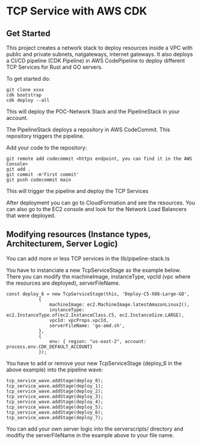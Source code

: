 # TCP Service with AWS CDK

## Get Started
This project creates a network stack to deploy resources inside a VPC with public and private subnets, natgateways, internet gateways.
It also deploys a CI/CD pipeline (CDK Pipeline) in AWS CodePipeline to deploy different TCP Services for Rust and GO servers.

To get started do:

```
git clone xxxx
cdk bootstrap
cdk deploy --all
```
This will deploy the POC-Network Stack and the PipelineStack in your account.

The PipelineStack deploys a repository in AWS CodeCommit. This repository triggers the pipeline.

Add your code to the repository:
```
git remote add codecommit <https endpoint, you can find it in the AWS Console>
git add .
git commit -m'First commit'
git push codecommit main
```

This will trigger the pipeline and deploy the TCP Services

After deployment you can go to CloudFormation and see the resources. You can also go to the EC2 console and look for the Network Load Balancers that were deployed.

## Modifying resources (Instance types, Architecturem, Server Logic)
You can add more or less TCP services in the lib/pipeline-stack.ts 

You have to instanciate a new TcpServiceStage as the example below. There you can modify the machineImage, instanceType, vpcId (vpc where the resources are deployed), serverFileName.

```
const deploy_6 = new TcpServiceStage(this, 'Deploy-C5-X86-Large-GO',
            {
                machineImage: ec2.MachineImage.latestAmazonLinux2(),
                instanceType: ec2.InstanceType.of(ec2.InstanceClass.C5, ec2.InstanceSize.LARGE),
                vpcId: vpcProps.vpcId,
                serverFileName: 'go-amd.sh',
            },
            {
                env: { region: "us-east-2", account: process.env.CDK_DEFAULT_ACCOUNT}
            });
```

You have to add or remove your new TcpServiceStage (deploy_6 in the above example) into the pipeline wave:

```
tcp_service_wave.addStage(deploy_0);
tcp_service_wave.addStage(deploy_1);
tcp_service_wave.addStage(deploy_2);
tcp_service_wave.addStage(deploy_3);
tcp_service_wave.addStage(deploy_4);
tcp_service_wave.addStage(deploy_5);
tcp_service_wave.addStage(deploy_6);
tcp_service_wave.addStage(deploy_7);
```

You can add your own server logic into the serverscripts/ directory and modifiy the serverFileName in the example above to your file name.